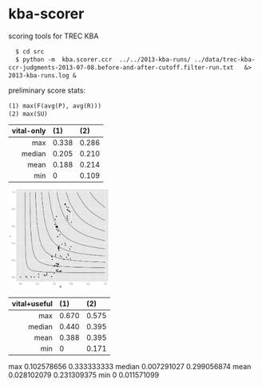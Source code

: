 kba-scorer
==========

scoring tools for TREC KBA

```
  $ cd src 
  $ python -m  kba.scorer.ccr  ../../2013-kba-runs/ ../data/trec-kba-ccr-judgments-2013-07-08.before-and-after-cutoff.filter-run.txt   &> 2013-kba-runs.log &
```

preliminary score stats:

```
(1) max(F(avg(P), avg(R)))
(2) max(SU)
```


|vital-only|(1)       |(2)    | 
|---------:|:---------|:------|
|max	   |0.338     | 0.286 |
|median	   |0.205     | 0.210 |
|mean	   |0.188     | 0.214 |
|min	   |0	      | 0.109 |

<img src="plots/TREC-KBA-2013-CCR-vital+useful-P-R-F-scatter-plot.png?raw=true" alt="TREC-KBA-2013-CCR-vital+useful-P-R-F-scatter-plot" style="width: 200px; height: 200px;" height="400px" width="400px" />

|vital+useful|(1)     |(2)   |
|---------:|:---------|:-----|
|max	   |0.670     |0.575 |
|median	   |0.440     |0.395 |
|mean	   |0.388     |0.395 |
|min	   |0	      |0.171 |





max		 0.102578656	0.333333333
median		 0.007291027	0.299056874
mean		 0.028102079	0.231309375
min		 0		0.011571099